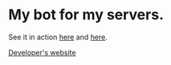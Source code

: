 # My bot for my servers.
See it in action [here](https://discord.gg/qsrNzYUR87) and [here](https://discord.gg/55HUP9paRy).

[Developer's website](https://nsgw.xyz/)
